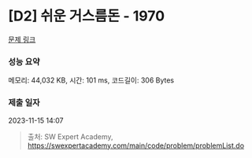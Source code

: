 # [D2] 쉬운 거스름돈 - 1970 

[문제 링크](https://swexpertacademy.com/main/code/problem/problemDetail.do?contestProbId=AV5PsIl6AXIDFAUq) 

### 성능 요약

메모리: 44,032 KB, 시간: 101 ms, 코드길이: 306 Bytes

### 제출 일자

2023-11-15 14:07



> 출처: SW Expert Academy, https://swexpertacademy.com/main/code/problem/problemList.do
